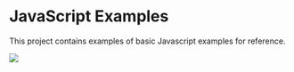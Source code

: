 # JavaScript Examples

This project contains examples of basic Javascript examples for reference.

![](https://i.imgur.com/A4xHfjS.png)
